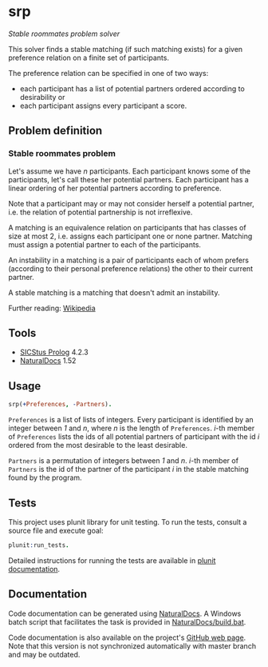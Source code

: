 # srp

_Stable roommates problem solver_

This solver finds a stable matching (if such matching exists) for a given preference relation on a finite set of participants.

The preference relation can be specified in one of two ways:

* each participant has a list of potential partners ordered according to desirability or
* each participant assigns every participant a score.

## Problem definition

### Stable roommates problem

Let's assume we have _n_ participants. Each participant knows some of the participants, let's call these her potential partners. Each participant has a linear ordering of her potential partners according to preference.

Note that a participant may or may not consider herself a potential partner, i.e. the relation of potential partnership is not irreflexive.

A matching is an equivalence relation on participants that has classes of size at most 2, i.e. assigns each participant one or none partner. Matching must assign a potential partner to each of the participants.

An instability in a matching is a pair of participants each of whom prefers (according to their personal preference relations) the other to their current partner.

A stable matching is a matching that doesn't admit an instability.

Further reading: [Wikipedia](http://en.wikipedia.org/wiki/Stable_roommates_problem)

## Tools

* [SICStus Prolog](https://sicstus.sics.se/) 4.2.3
* [NaturalDocs](http://www.naturaldocs.org/) 1.52

## Usage

```prolog
srp(+Preferences, -Partners).
```
`Preferences` is a list of lists of integers. Every participant is identified by an integer between _1_ and _n_, where _n_ is the length of `Preferences`. _i_-th member of `Preferences` lists the ids of all potential partners of participant with the id _i_ ordered from the most desirable to the least desirable.

`Partners` is a permutation of integers between _1_ and _n_. _i_-th member of `Partners` is the id of the partner of the participant _i_ in the stable matching found by the program.

## Tests

This project uses plunit library for unit testing. To run the tests, consult a source file and execute goal:
```prolog
plunit:run_tests.
```
Detailed instructions for running the tests are available in [plunit documentation](https://sicstus.sics.se/sicstus/docs/latest4/html/sicstus.html/lib_002dplunit.html#lib_002dplunit).

## Documentation

Code documentation can be generated using [NaturalDocs](http://www.naturaldocs.org/).
A Windows batch script that facilitates the task is provided in
[NaturalDocs/build.bat](https://github.com/filipbartek/srp/blob/master/NaturalDocs/build.bat).

Code documentation is also available on the project's [GitHub web page](http://filipbartek.github.io/srp/).
Note that this version is not synchronized automatically with master branch and may be outdated.
